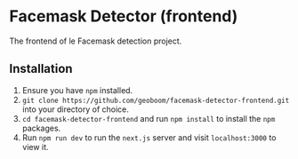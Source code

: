 # Facemask Detector (frontend)

The frontend of le Facemask detection project.

## Installation

1. Ensure you have `npm` installed.
1. `git clone https://github.com/geoboom/facemask-detector-frontend.git` into your directory of choice.
1. `cd facemask-detector-frontend` and run `npm install` to install the `npm` packages.
1. Run `npm run dev` to run the `next.js` server and visit `localhost:3000` to view it.
